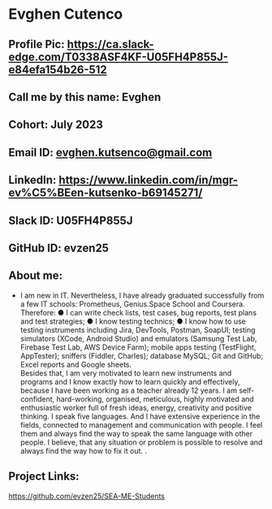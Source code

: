 # Evghen Cutenco 
## Profile Pic: https://ca.slack-edge.com/T0338ASF4KF-U05FH4P855J-e84efa154b26-512
## Call me by this name: Evghen 
## Cohort: July 2023
## Email ID: evghen.kutsenco@gmail.com 
## LinkedIn: https://www.linkedin.com/in/mgr-ev%C5%BEen-kutsenko-b69145271/
## Slack ID: U05FH4P855J 
## GitHub ID: evzen25
## About me: 
- I am new in IT. Nevertheless, I have already graduated successfully from 
a few IT schools: Prometheus, Genius.Space School and Coursera. Therefore: 
●	I can write check lists, test cases, bug reports, test plans and test strategies; 
●	I know testing technics;
●	I know how to use testing instruments including Jira, DevTools, Postman, SoapUI; testing simulators (XCode, Android Studio) and emulators (Samsung Test Lab, Firebase Test Lab, AWS Device Farm); mobile apps testing (TestFlight, AppTester); sniffers (Fiddler, Charles); database MySQL; Git and GitHub; Excel reports and Google sheets.  
Besides that, I am very motivated to learn new instruments and programs and I know exactly how to learn quickly and effectively, because I have been working as a teacher already 12 years. I am self-confident, hard-working, organised, meticulous, highly motivated and enthusiastic worker full 
of fresh ideas, energy, creativity and positive thinking.
I speak five languages. 
And I have extensive experience in the fields, connected to management and communication with people. I feel them and always find the way to speak the same language with other people. I believe, that any situation or problem is possible to resolve and always find the way how to fix it out.
.
## Project Links:
https://github.com/evzen25/SEA-ME-Students 